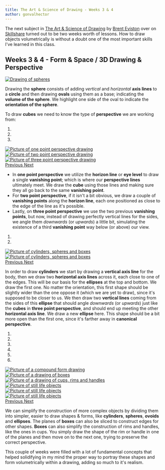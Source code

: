 ```yaml
---
title: The Art & Science of Drawing - Weeks 3 & 4
author: gonvalhector
---
```


The next subject in [The Art & Science of Drawing] by [Brent Eviston] over on [Skillshare] turned out to be two weeks worth of lessons. How to draw objects volumetrically is without a doubt one of the most important skills I've learned in this class.


## Weeks 3 & 4 - Form & Space / 3D Drawing & Perspective

<a href="https://lh3.googleusercontent.com/-IOBtYdk2RbenV7uQvAtQUxbB4uzgNs-y3lv9PsI_di72xLmNp77SDTiWRvVus5T9JcNEFxoJBw03sxKIGdVvBBM5xV_sjo2mFxlpDJB990DwOsE35I0llb7pt6bVW98utk0_6ZUnw=w1440-h1080"><picture>
    <source media="(min-width: 1920px)" srcset="https://lh3.googleusercontent.com/swdz6In3FhvXan-q9Lr0aETw_rdg-JCx9BzUxsxo5b8di6GIMS8EltERAtWRj00PFCqPi9TrAOcOEDL_JMKRbxp3rLZfaD5r4jfZJfjXxoOoaxatWtygNX-Fk8cnTtF9xzEKxYkhgA=w850">
    <source media="(min-width: 1920px)" srcset="https://lh3.googleusercontent.com/iHp4pJypesEDIrnTDjxk7zyfo-JMnKddAeeiehrfoTDAz9Tso0SxoJ6c9n0z2iwrpjHu7H5uZZv6j9B39q2IzRNb6YsqAldKVQsukwYn99tUmS6zHRd8UT9xQKLdtPIVwkGKS7bxug=w850">
    <source media="(min-width: 1024px)" srcset="https://lh3.googleusercontent.com/swdz6In3FhvXan-q9Lr0aETw_rdg-JCx9BzUxsxo5b8di6GIMS8EltERAtWRj00PFCqPi9TrAOcOEDL_JMKRbxp3rLZfaD5r4jfZJfjXxoOoaxatWtygNX-Fk8cnTtF9xzEKxYkhgA=w711">
    <source media="(min-width: 1024px)" srcset="https://lh3.googleusercontent.com/iHp4pJypesEDIrnTDjxk7zyfo-JMnKddAeeiehrfoTDAz9Tso0SxoJ6c9n0z2iwrpjHu7H5uZZv6j9B39q2IzRNb6YsqAldKVQsukwYn99tUmS6zHRd8UT9xQKLdtPIVwkGKS7bxug=w711">
    <source media="(min-width: 768px)" srcset="https://lh3.googleusercontent.com/swdz6In3FhvXan-q9Lr0aETw_rdg-JCx9BzUxsxo5b8di6GIMS8EltERAtWRj00PFCqPi9TrAOcOEDL_JMKRbxp3rLZfaD5r4jfZJfjXxoOoaxatWtygNX-Fk8cnTtF9xzEKxYkhgA=w533">
    <source media="(min-width: 768px)" srcset="https://lh3.googleusercontent.com/iHp4pJypesEDIrnTDjxk7zyfo-JMnKddAeeiehrfoTDAz9Tso0SxoJ6c9n0z2iwrpjHu7H5uZZv6j9B39q2IzRNb6YsqAldKVQsukwYn99tUmS6zHRd8UT9xQKLdtPIVwkGKS7bxug=w533">
    <source media="(min-width: 600px)" srcset="https://lh3.googleusercontent.com/swdz6In3FhvXan-q9Lr0aETw_rdg-JCx9BzUxsxo5b8di6GIMS8EltERAtWRj00PFCqPi9TrAOcOEDL_JMKRbxp3rLZfaD5r4jfZJfjXxoOoaxatWtygNX-Fk8cnTtF9xzEKxYkhgA=w416">
    <source media="(min-width: 600px)" srcset="https://lh3.googleusercontent.com/iHp4pJypesEDIrnTDjxk7zyfo-JMnKddAeeiehrfoTDAz9Tso0SxoJ6c9n0z2iwrpjHu7H5uZZv6j9B39q2IzRNb6YsqAldKVQsukwYn99tUmS6zHRd8UT9xQKLdtPIVwkGKS7bxug=w416">
    <source media="(min-width: 411px)" srcset="https://lh3.googleusercontent.com/swdz6In3FhvXan-q9Lr0aETw_rdg-JCx9BzUxsxo5b8di6GIMS8EltERAtWRj00PFCqPi9TrAOcOEDL_JMKRbxp3rLZfaD5r4jfZJfjXxoOoaxatWtygNX-Fk8cnTtF9xzEKxYkhgA=w285">
    <source media="(min-width: 411px)" srcset="https://lh3.googleusercontent.com/iHp4pJypesEDIrnTDjxk7zyfo-JMnKddAeeiehrfoTDAz9Tso0SxoJ6c9n0z2iwrpjHu7H5uZZv6j9B39q2IzRNb6YsqAldKVQsukwYn99tUmS6zHRd8UT9xQKLdtPIVwkGKS7bxug=w285">
    <source media="(min-width: 360px)" srcset="https://lh3.googleusercontent.com/swdz6In3FhvXan-q9Lr0aETw_rdg-JCx9BzUxsxo5b8di6GIMS8EltERAtWRj00PFCqPi9TrAOcOEDL_JMKRbxp3rLZfaD5r4jfZJfjXxoOoaxatWtygNX-Fk8cnTtF9xzEKxYkhgA=w250">
    <source media="(min-width: 360px)" srcset="https://lh3.googleusercontent.com/iHp4pJypesEDIrnTDjxk7zyfo-JMnKddAeeiehrfoTDAz9Tso0SxoJ6c9n0z2iwrpjHu7H5uZZv6j9B39q2IzRNb6YsqAldKVQsukwYn99tUmS6zHRd8UT9xQKLdtPIVwkGKS7bxug=w250">
    <source media="(min-width: 240px)" srcset="https://lh3.googleusercontent.com/swdz6In3FhvXan-q9Lr0aETw_rdg-JCx9BzUxsxo5b8di6GIMS8EltERAtWRj00PFCqPi9TrAOcOEDL_JMKRbxp3rLZfaD5r4jfZJfjXxoOoaxatWtygNX-Fk8cnTtF9xzEKxYkhgA=w166">
    <img class="my-3 mx-auto d-block" src="https://lh3.googleusercontent.com/iHp4pJypesEDIrnTDjxk7zyfo-JMnKddAeeiehrfoTDAz9Tso0SxoJ6c9n0z2iwrpjHu7H5uZZv6j9B39q2IzRNb6YsqAldKVQsukwYn99tUmS6zHRd8UT9xQKLdtPIVwkGKS7bxug" alt="Drawing of spheres" title="Spheres Practice">
</picture></a>

Drawing the **sphere** consists of adding *vertical* and *horizontal* **axis lines** to a **circle** and then drawing **ovals** using them as a base; indicating the **volume of the sphere**. We highlight one side of the oval to indicate the **orientation of the sphere**.

To draw **cubes** we need to know the type of **perspective** we are working from:


<div id="carousel1" class="carousel slide" data-ride="carousel">
    <ol class="carousel-indicators">
        <li data-target="#carousel1" data-slide-to="0" class="active"></li>
        <li data-target="#carousel1" data-slide-to="1"></li>
        <li data-target="#carousel1" data-slide-to="2"></li>
    </ol>
    <div class="carousel-inner">
        <div class="carousel-item active">
            <a href="https://lh3.googleusercontent.com/lhhefMfwYvSLM7v8NhQxMbML09r0-kYXNEVAvd4IK_wfmW6s8UyJf8tfVPStMzMVxpYn-uFK4jiRDLhGzVD5fzgONnWIIH2pY3s936-73-MvRsJdz19VB2IYyE8cd6IfBz41Z6Vxug=w1440-h1080"><picture>
                <source media="(min-width: 1920px)" srcset="https://lh3.googleusercontent.com/HkM2s6MO5AskQG1XakFPVIIo3_gk45BumINEGNMi7O-yYOL_tsJZi3o3wUMgGzT9JKLNbjS9kXwDf1ATfKSVQtFokSltQ8mFHxlVV7LIdqA_utlNMu2UzToPKgXmod-sm2wvxN_Q8g=w850">
                <source media="(min-width: 1920px)" srcset="https://lh3.googleusercontent.com/ErbHeWQQmFwKXz63x2L6K9jcfvrFYJheBzzFEd4si3NhIwi4L8PC7nETrbdkqC1u_s9-STXcGQcTLV_F3m8JHKmT1Rk6JmYux3DKkhVb2pviOeJUAJ63g0iruBxQMhVRWtmYwJttaw=w850">
                <source media="(min-width: 1024px)" srcset="https://lh3.googleusercontent.com/HkM2s6MO5AskQG1XakFPVIIo3_gk45BumINEGNMi7O-yYOL_tsJZi3o3wUMgGzT9JKLNbjS9kXwDf1ATfKSVQtFokSltQ8mFHxlVV7LIdqA_utlNMu2UzToPKgXmod-sm2wvxN_Q8g=w711">
                <source media="(min-width: 1024px)" srcset="https://lh3.googleusercontent.com/ErbHeWQQmFwKXz63x2L6K9jcfvrFYJheBzzFEd4si3NhIwi4L8PC7nETrbdkqC1u_s9-STXcGQcTLV_F3m8JHKmT1Rk6JmYux3DKkhVb2pviOeJUAJ63g0iruBxQMhVRWtmYwJttaw=w711">
                <source media="(min-width: 768px)" srcset="https://lh3.googleusercontent.com/HkM2s6MO5AskQG1XakFPVIIo3_gk45BumINEGNMi7O-yYOL_tsJZi3o3wUMgGzT9JKLNbjS9kXwDf1ATfKSVQtFokSltQ8mFHxlVV7LIdqA_utlNMu2UzToPKgXmod-sm2wvxN_Q8g=w533">
                <source media="(min-width: 768px)" srcset="https://lh3.googleusercontent.com/ErbHeWQQmFwKXz63x2L6K9jcfvrFYJheBzzFEd4si3NhIwi4L8PC7nETrbdkqC1u_s9-STXcGQcTLV_F3m8JHKmT1Rk6JmYux3DKkhVb2pviOeJUAJ63g0iruBxQMhVRWtmYwJttaw=w533">
                <source media="(min-width: 600px)" srcset="https://lh3.googleusercontent.com/HkM2s6MO5AskQG1XakFPVIIo3_gk45BumINEGNMi7O-yYOL_tsJZi3o3wUMgGzT9JKLNbjS9kXwDf1ATfKSVQtFokSltQ8mFHxlVV7LIdqA_utlNMu2UzToPKgXmod-sm2wvxN_Q8g=w416">
                <source media="(min-width: 600px)" srcset="https://lh3.googleusercontent.com/ErbHeWQQmFwKXz63x2L6K9jcfvrFYJheBzzFEd4si3NhIwi4L8PC7nETrbdkqC1u_s9-STXcGQcTLV_F3m8JHKmT1Rk6JmYux3DKkhVb2pviOeJUAJ63g0iruBxQMhVRWtmYwJttaw=w416">
                <source media="(min-width: 411px)" srcset="https://lh3.googleusercontent.com/HkM2s6MO5AskQG1XakFPVIIo3_gk45BumINEGNMi7O-yYOL_tsJZi3o3wUMgGzT9JKLNbjS9kXwDf1ATfKSVQtFokSltQ8mFHxlVV7LIdqA_utlNMu2UzToPKgXmod-sm2wvxN_Q8g=w285">
                <source media="(min-width: 411px)" srcset="https://lh3.googleusercontent.com/ErbHeWQQmFwKXz63x2L6K9jcfvrFYJheBzzFEd4si3NhIwi4L8PC7nETrbdkqC1u_s9-STXcGQcTLV_F3m8JHKmT1Rk6JmYux3DKkhVb2pviOeJUAJ63g0iruBxQMhVRWtmYwJttaw=w285">
                <source media="(min-width: 360px)" srcset="https://lh3.googleusercontent.com/HkM2s6MO5AskQG1XakFPVIIo3_gk45BumINEGNMi7O-yYOL_tsJZi3o3wUMgGzT9JKLNbjS9kXwDf1ATfKSVQtFokSltQ8mFHxlVV7LIdqA_utlNMu2UzToPKgXmod-sm2wvxN_Q8g=w250">
                <source media="(min-width: 360px)" srcset="https://lh3.googleusercontent.com/ErbHeWQQmFwKXz63x2L6K9jcfvrFYJheBzzFEd4si3NhIwi4L8PC7nETrbdkqC1u_s9-STXcGQcTLV_F3m8JHKmT1Rk6JmYux3DKkhVb2pviOeJUAJ63g0iruBxQMhVRWtmYwJttaw=w250">
                <source media="(min-width: 240px)" srcset="https://lh3.googleusercontent.com/HkM2s6MO5AskQG1XakFPVIIo3_gk45BumINEGNMi7O-yYOL_tsJZi3o3wUMgGzT9JKLNbjS9kXwDf1ATfKSVQtFokSltQ8mFHxlVV7LIdqA_utlNMu2UzToPKgXmod-sm2wvxN_Q8g=w166">
                <img class="my-3 mx-auto d-block" src="https://lh3.googleusercontent.com/ErbHeWQQmFwKXz63x2L6K9jcfvrFYJheBzzFEd4si3NhIwi4L8PC7nETrbdkqC1u_s9-STXcGQcTLV_F3m8JHKmT1Rk6JmYux3DKkhVb2pviOeJUAJ63g0iruBxQMhVRWtmYwJttaw" alt="Picture of one point perspective drawing">
            </picture></a>
        </div>
        <div class="carousel-item">
            <a href="https://lh3.googleusercontent.com/BRtzgsmHFoI9LcX44q3wl6nwe2JIIZrxH_yVrMMTLGOc7voYLJUhDFwyrZQrEU3tYbIlAwPz-Rz0wDqtHAGlBez40vS_KRPz1dk26SramTLxPgZJU2BDoVWgFh0aQEb3G-CH85icfg=w1440-h1080"><picture>
                <source media="(min-width: 1920px)" srcset="https://lh3.googleusercontent.com/8wHKkZ85pRI0xoxUhGOaz8h3XGIVcsssRcMD4OdWLqTDQR5Z108GfZN77PxwSlsQijG2_aarTmLcjSXwfmXtfVnXkRNvwck-DPyMpqW8ImaVEBnrPvKdzweGBU6gBTbW298KSKEWMQ=w850">
                <source media="(min-width: 1920px)" srcset="https://lh3.googleusercontent.com/FYSkf4k_7OypGrNWXF-8SZVry0dBlF0St1b07PcskiunxKgYt03O2Mf47c2NHxYCal7fSCymaV2My4D2edxFCXwYed1zcSgEC9k2liUjY7ndhhPT27NydY4Vr7FYOQdF2KeEnXFDuw=w850">
                <source media="(min-width: 1024px)" srcset="https://lh3.googleusercontent.com/8wHKkZ85pRI0xoxUhGOaz8h3XGIVcsssRcMD4OdWLqTDQR5Z108GfZN77PxwSlsQijG2_aarTmLcjSXwfmXtfVnXkRNvwck-DPyMpqW8ImaVEBnrPvKdzweGBU6gBTbW298KSKEWMQ=w711">
                <source media="(min-width: 1024px)" srcset="https://lh3.googleusercontent.com/FYSkf4k_7OypGrNWXF-8SZVry0dBlF0St1b07PcskiunxKgYt03O2Mf47c2NHxYCal7fSCymaV2My4D2edxFCXwYed1zcSgEC9k2liUjY7ndhhPT27NydY4Vr7FYOQdF2KeEnXFDuw=w711">
                <source media="(min-width: 768px)" srcset="https://lh3.googleusercontent.com/8wHKkZ85pRI0xoxUhGOaz8h3XGIVcsssRcMD4OdWLqTDQR5Z108GfZN77PxwSlsQijG2_aarTmLcjSXwfmXtfVnXkRNvwck-DPyMpqW8ImaVEBnrPvKdzweGBU6gBTbW298KSKEWMQ=w533">
                <source media="(min-width: 768px)" srcset="https://lh3.googleusercontent.com/FYSkf4k_7OypGrNWXF-8SZVry0dBlF0St1b07PcskiunxKgYt03O2Mf47c2NHxYCal7fSCymaV2My4D2edxFCXwYed1zcSgEC9k2liUjY7ndhhPT27NydY4Vr7FYOQdF2KeEnXFDuw=w533">
                <source media="(min-width: 600px)" srcset="https://lh3.googleusercontent.com/8wHKkZ85pRI0xoxUhGOaz8h3XGIVcsssRcMD4OdWLqTDQR5Z108GfZN77PxwSlsQijG2_aarTmLcjSXwfmXtfVnXkRNvwck-DPyMpqW8ImaVEBnrPvKdzweGBU6gBTbW298KSKEWMQ=w416">
                <source media="(min-width: 600px)" srcset="https://lh3.googleusercontent.com/FYSkf4k_7OypGrNWXF-8SZVry0dBlF0St1b07PcskiunxKgYt03O2Mf47c2NHxYCal7fSCymaV2My4D2edxFCXwYed1zcSgEC9k2liUjY7ndhhPT27NydY4Vr7FYOQdF2KeEnXFDuw=w416">
                <source media="(min-width: 411px)" srcset="https://lh3.googleusercontent.com/8wHKkZ85pRI0xoxUhGOaz8h3XGIVcsssRcMD4OdWLqTDQR5Z108GfZN77PxwSlsQijG2_aarTmLcjSXwfmXtfVnXkRNvwck-DPyMpqW8ImaVEBnrPvKdzweGBU6gBTbW298KSKEWMQ=w285">
                <source media="(min-width: 411px)" srcset="https://lh3.googleusercontent.com/FYSkf4k_7OypGrNWXF-8SZVry0dBlF0St1b07PcskiunxKgYt03O2Mf47c2NHxYCal7fSCymaV2My4D2edxFCXwYed1zcSgEC9k2liUjY7ndhhPT27NydY4Vr7FYOQdF2KeEnXFDuw=w285">
                <source media="(min-width: 360px)" srcset="https://lh3.googleusercontent.com/8wHKkZ85pRI0xoxUhGOaz8h3XGIVcsssRcMD4OdWLqTDQR5Z108GfZN77PxwSlsQijG2_aarTmLcjSXwfmXtfVnXkRNvwck-DPyMpqW8ImaVEBnrPvKdzweGBU6gBTbW298KSKEWMQ=w250">
                <source media="(min-width: 360px)" srcset="https://lh3.googleusercontent.com/FYSkf4k_7OypGrNWXF-8SZVry0dBlF0St1b07PcskiunxKgYt03O2Mf47c2NHxYCal7fSCymaV2My4D2edxFCXwYed1zcSgEC9k2liUjY7ndhhPT27NydY4Vr7FYOQdF2KeEnXFDuw=w250">
                <source media="(min-width: 240px)" srcset="https://lh3.googleusercontent.com/8wHKkZ85pRI0xoxUhGOaz8h3XGIVcsssRcMD4OdWLqTDQR5Z108GfZN77PxwSlsQijG2_aarTmLcjSXwfmXtfVnXkRNvwck-DPyMpqW8ImaVEBnrPvKdzweGBU6gBTbW298KSKEWMQ=w166">
                <img class="my-3 mx-auto d-block" src="https://lh3.googleusercontent.com/FYSkf4k_7OypGrNWXF-8SZVry0dBlF0St1b07PcskiunxKgYt03O2Mf47c2NHxYCal7fSCymaV2My4D2edxFCXwYed1zcSgEC9k2liUjY7ndhhPT27NydY4Vr7FYOQdF2KeEnXFDuw" alt="Picture of two point perspective drawing">
            </picture></a>
        </div>
        <div class="carousel-item">
            <a href="https://lh3.googleusercontent.com/aQJ10I8c7CeZjwLzZ-lnJxVa8xzPZSJn2wfSrdaXEkW1uwarEzgcGoVTuP_LPsZZ0IjkwHW72k0cO2ZQmZ8TYeocyePTfKO-r2Jy7fenKdxTzbGLYXwXT4f9nHC3yc0zc_OTnWd4sQ=w1440-h1080"><picture>
                <source media="(min-width: 1920px)" srcset="https://lh3.googleusercontent.com/yeOg5gcfmrZXFkCclrJvOUKoP4Wt2lKRf2dBWY-5J4m-7lKE1VhFkmVhE3Ai1hAXrFMCvX30XXeC4gyas3DVDkpMRpXKWRlq28fL3NHbaIYcT1M0orqPQKA0GQI6OyTj6wvvmNMTpg=w850">
                <source media="(min-width: 1920px)" srcset="https://lh3.googleusercontent.com/dqJHjg_jckdj1LvSlu5WpU1O6KU7QTKlB4IJV4uBZDm0RUgDXtn5jN8cNmo6NZ1sPB3tDvMmU4BgikAd0s9TSroyW_hNbjHpdTYT1uPYJ2_OWWDHmj9RwTa1kksJ7khdFpbk3wNywA=w850">
                <source media="(min-width: 1024px)" srcset="https://lh3.googleusercontent.com/yeOg5gcfmrZXFkCclrJvOUKoP4Wt2lKRf2dBWY-5J4m-7lKE1VhFkmVhE3Ai1hAXrFMCvX30XXeC4gyas3DVDkpMRpXKWRlq28fL3NHbaIYcT1M0orqPQKA0GQI6OyTj6wvvmNMTpg=w711">
                <source media="(min-width: 1024px)" srcset="https://lh3.googleusercontent.com/dqJHjg_jckdj1LvSlu5WpU1O6KU7QTKlB4IJV4uBZDm0RUgDXtn5jN8cNmo6NZ1sPB3tDvMmU4BgikAd0s9TSroyW_hNbjHpdTYT1uPYJ2_OWWDHmj9RwTa1kksJ7khdFpbk3wNywA=w711">
                <source media="(min-width: 768px)" srcset="https://lh3.googleusercontent.com/yeOg5gcfmrZXFkCclrJvOUKoP4Wt2lKRf2dBWY-5J4m-7lKE1VhFkmVhE3Ai1hAXrFMCvX30XXeC4gyas3DVDkpMRpXKWRlq28fL3NHbaIYcT1M0orqPQKA0GQI6OyTj6wvvmNMTpg=w533">
                <source media="(min-width: 768px)" srcset="https://lh3.googleusercontent.com/dqJHjg_jckdj1LvSlu5WpU1O6KU7QTKlB4IJV4uBZDm0RUgDXtn5jN8cNmo6NZ1sPB3tDvMmU4BgikAd0s9TSroyW_hNbjHpdTYT1uPYJ2_OWWDHmj9RwTa1kksJ7khdFpbk3wNywA=w533">
                <source media="(min-width: 600px)" srcset="https://lh3.googleusercontent.com/yeOg5gcfmrZXFkCclrJvOUKoP4Wt2lKRf2dBWY-5J4m-7lKE1VhFkmVhE3Ai1hAXrFMCvX30XXeC4gyas3DVDkpMRpXKWRlq28fL3NHbaIYcT1M0orqPQKA0GQI6OyTj6wvvmNMTpg=w416">
                <source media="(min-width: 600px)" srcset="https://lh3.googleusercontent.com/dqJHjg_jckdj1LvSlu5WpU1O6KU7QTKlB4IJV4uBZDm0RUgDXtn5jN8cNmo6NZ1sPB3tDvMmU4BgikAd0s9TSroyW_hNbjHpdTYT1uPYJ2_OWWDHmj9RwTa1kksJ7khdFpbk3wNywA=w416">
                <source media="(min-width: 411px)" srcset="https://lh3.googleusercontent.com/yeOg5gcfmrZXFkCclrJvOUKoP4Wt2lKRf2dBWY-5J4m-7lKE1VhFkmVhE3Ai1hAXrFMCvX30XXeC4gyas3DVDkpMRpXKWRlq28fL3NHbaIYcT1M0orqPQKA0GQI6OyTj6wvvmNMTpg=w285">
                <source media="(min-width: 411px)" srcset="https://lh3.googleusercontent.com/dqJHjg_jckdj1LvSlu5WpU1O6KU7QTKlB4IJV4uBZDm0RUgDXtn5jN8cNmo6NZ1sPB3tDvMmU4BgikAd0s9TSroyW_hNbjHpdTYT1uPYJ2_OWWDHmj9RwTa1kksJ7khdFpbk3wNywA=w285">
                <source media="(min-width: 360px)" srcset="https://lh3.googleusercontent.com/yeOg5gcfmrZXFkCclrJvOUKoP4Wt2lKRf2dBWY-5J4m-7lKE1VhFkmVhE3Ai1hAXrFMCvX30XXeC4gyas3DVDkpMRpXKWRlq28fL3NHbaIYcT1M0orqPQKA0GQI6OyTj6wvvmNMTpg=w250">
                <source media="(min-width: 360px)" srcset="https://lh3.googleusercontent.com/dqJHjg_jckdj1LvSlu5WpU1O6KU7QTKlB4IJV4uBZDm0RUgDXtn5jN8cNmo6NZ1sPB3tDvMmU4BgikAd0s9TSroyW_hNbjHpdTYT1uPYJ2_OWWDHmj9RwTa1kksJ7khdFpbk3wNywA=w250">
                <source media="(min-width: 240px)" srcset="https://lh3.googleusercontent.com/yeOg5gcfmrZXFkCclrJvOUKoP4Wt2lKRf2dBWY-5J4m-7lKE1VhFkmVhE3Ai1hAXrFMCvX30XXeC4gyas3DVDkpMRpXKWRlq28fL3NHbaIYcT1M0orqPQKA0GQI6OyTj6wvvmNMTpg=w166">
                <img class="my-3 mx-auto d-block" src="https://lh3.googleusercontent.com/dqJHjg_jckdj1LvSlu5WpU1O6KU7QTKlB4IJV4uBZDm0RUgDXtn5jN8cNmo6NZ1sPB3tDvMmU4BgikAd0s9TSroyW_hNbjHpdTYT1uPYJ2_OWWDHmj9RwTa1kksJ7khdFpbk3wNywA" alt="Picture of three point perspective drawing">
            </picture></a>
        </div>
    </div>
    <a class="carousel-control-prev" href="#carousel1" role="button" data-slide="prev">
        <span class="carousel-control-prev-icon" aria-hidden="true"></span>
        <span class="sr-only">Previous</span>
    </a>
    <a class="carousel-control-next" href="#carousel1" role="button" data-slide="next">
        <span class="carousel-control-next-icon" aria-hidden="true"></span>
        <span class="sr-only">Next</span>
    </a>
</div>


- In **one point perspective** we utilize the **horizon line** or **eye level** to draw a single **vanishing point**; which is where our **perspective lines** ultimately meet. We draw the **cube** using those lines and making sure they all go back to the same **vanishing point**.
- For **two point perspective**, if it isn't a bit obvious, we draw a couple of **vanishing points** along the **horizon line**, each one positioned as close to the edge of the line as it's possible.
- Lastly, on **three point perspective** we use the two previous **vanishing points**, but now, instead of drawing perfectly vertical lines for the sides, we angle them *downwards* (or *upwards*) a little bit, simulating the existence of a third **vanishing point** way below (or above) our view.


<div id="carousel2" class="carousel slide" data-ride="carousel">
    <ol class="carousel-indicators">
        <li data-target="#carousel2" data-slide-to="0" class="active"></li>
        <li data-target="#carousel2" data-slide-to="1"></li>
    </ol>
    <div class="carousel-inner">        
        <div class="carousel-item active">
            <a href="https://lh3.googleusercontent.com/2BS_rYwG0URqrRfxwyd1zOvEwpFDZjiM_uoDqNAn0YMOmVradlhuXAwWovcqjKHW--v_lWwkvtY0Y3f3Qi67tm0YRoEXskm0AC-2U4289jkmTibRqg77CDo6892bxTgxW73GM8uENQ=w1440-h1080"><picture>
                <source media="(min-width: 1920px)" srcset="https://lh3.googleusercontent.com/wBKNtiOZfez6Ms_jv5mH3l0j3Vu-8a55IguPFrPLenzCnbFyxrJlTucQs4xXFUHNp0W_95qZvp_prjNdfM_qfDsAPq5WdYVReC3j7lsTclGUqTqMKSoEfxzZ-RkjIDlY13NOamMHBQ=w850">
                <source media="(min-width: 1920px)" srcset="https://lh3.googleusercontent.com/SDbKBC0xnVoUfxMa6DUMU2nLNZqVXnfKGpDefGCnGMCkKcXpxKA0nAlT1xavWaE5kPwbxbRUio8cWn5emNSlQuvj91nI2-NNWho0DdgCuq_1brKHoCP84CDuhr2O4v0t6HY4seyKRg=w850">
                <source media="(min-width: 1024px)" srcset="https://lh3.googleusercontent.com/wBKNtiOZfez6Ms_jv5mH3l0j3Vu-8a55IguPFrPLenzCnbFyxrJlTucQs4xXFUHNp0W_95qZvp_prjNdfM_qfDsAPq5WdYVReC3j7lsTclGUqTqMKSoEfxzZ-RkjIDlY13NOamMHBQ=w711">
                <source media="(min-width: 1024px)" srcset="https://lh3.googleusercontent.com/SDbKBC0xnVoUfxMa6DUMU2nLNZqVXnfKGpDefGCnGMCkKcXpxKA0nAlT1xavWaE5kPwbxbRUio8cWn5emNSlQuvj91nI2-NNWho0DdgCuq_1brKHoCP84CDuhr2O4v0t6HY4seyKRg=w711">
                <source media="(min-width: 768px)" srcset="https://lh3.googleusercontent.com/wBKNtiOZfez6Ms_jv5mH3l0j3Vu-8a55IguPFrPLenzCnbFyxrJlTucQs4xXFUHNp0W_95qZvp_prjNdfM_qfDsAPq5WdYVReC3j7lsTclGUqTqMKSoEfxzZ-RkjIDlY13NOamMHBQ=w533">
                <source media="(min-width: 768px)" srcset="https://lh3.googleusercontent.com/SDbKBC0xnVoUfxMa6DUMU2nLNZqVXnfKGpDefGCnGMCkKcXpxKA0nAlT1xavWaE5kPwbxbRUio8cWn5emNSlQuvj91nI2-NNWho0DdgCuq_1brKHoCP84CDuhr2O4v0t6HY4seyKRg=w533">
                <source media="(min-width: 600px)" srcset="https://lh3.googleusercontent.com/wBKNtiOZfez6Ms_jv5mH3l0j3Vu-8a55IguPFrPLenzCnbFyxrJlTucQs4xXFUHNp0W_95qZvp_prjNdfM_qfDsAPq5WdYVReC3j7lsTclGUqTqMKSoEfxzZ-RkjIDlY13NOamMHBQ=w416">
                <source media="(min-width: 600px)" srcset="https://lh3.googleusercontent.com/SDbKBC0xnVoUfxMa6DUMU2nLNZqVXnfKGpDefGCnGMCkKcXpxKA0nAlT1xavWaE5kPwbxbRUio8cWn5emNSlQuvj91nI2-NNWho0DdgCuq_1brKHoCP84CDuhr2O4v0t6HY4seyKRg=w416">
                <source media="(min-width: 411px)" srcset="https://lh3.googleusercontent.com/wBKNtiOZfez6Ms_jv5mH3l0j3Vu-8a55IguPFrPLenzCnbFyxrJlTucQs4xXFUHNp0W_95qZvp_prjNdfM_qfDsAPq5WdYVReC3j7lsTclGUqTqMKSoEfxzZ-RkjIDlY13NOamMHBQ=w285">
                <source media="(min-width: 411px)" srcset="https://lh3.googleusercontent.com/SDbKBC0xnVoUfxMa6DUMU2nLNZqVXnfKGpDefGCnGMCkKcXpxKA0nAlT1xavWaE5kPwbxbRUio8cWn5emNSlQuvj91nI2-NNWho0DdgCuq_1brKHoCP84CDuhr2O4v0t6HY4seyKRg=w285">
                <source media="(min-width: 360px)" srcset="https://lh3.googleusercontent.com/wBKNtiOZfez6Ms_jv5mH3l0j3Vu-8a55IguPFrPLenzCnbFyxrJlTucQs4xXFUHNp0W_95qZvp_prjNdfM_qfDsAPq5WdYVReC3j7lsTclGUqTqMKSoEfxzZ-RkjIDlY13NOamMHBQ=w250">
                <source media="(min-width: 360px)" srcset="https://lh3.googleusercontent.com/SDbKBC0xnVoUfxMa6DUMU2nLNZqVXnfKGpDefGCnGMCkKcXpxKA0nAlT1xavWaE5kPwbxbRUio8cWn5emNSlQuvj91nI2-NNWho0DdgCuq_1brKHoCP84CDuhr2O4v0t6HY4seyKRg=w250">
                <source media="(min-width: 240px)" srcset="https://lh3.googleusercontent.com/wBKNtiOZfez6Ms_jv5mH3l0j3Vu-8a55IguPFrPLenzCnbFyxrJlTucQs4xXFUHNp0W_95qZvp_prjNdfM_qfDsAPq5WdYVReC3j7lsTclGUqTqMKSoEfxzZ-RkjIDlY13NOamMHBQ=w166">
                <img class="my-3 mx-auto d-block" src="https://lh3.googleusercontent.com/SDbKBC0xnVoUfxMa6DUMU2nLNZqVXnfKGpDefGCnGMCkKcXpxKA0nAlT1xavWaE5kPwbxbRUio8cWn5emNSlQuvj91nI2-NNWho0DdgCuq_1brKHoCP84CDuhr2O4v0t6HY4seyKRg" alt="Picture of cylinders, spheres and boxes">
            </picture></a>
        </div>
        <div class="carousel-item">
            <a href="https://lh3.googleusercontent.com/eJ60Sy-NbGvjy1LRBOT6whM8MV-Cuwt00kE6CWp8pUJqk806cDQnEfB_RWanSWFILe_sPzq5MUd3iTsf7q7kUmstdgrKoasj5owd2uyCemfLXv4LWe2IJO-PddNlEXv58g53jptTxw=w1440-h1080"><picture>
                <source media="(min-width: 1920px)" srcset="https://lh3.googleusercontent.com/HIFRNc2prua3xRQApA1pI1NuLGPdalWtg7uA6J1-pkFYw6uXumC1oBkyv8FO25ZKNgfJ7u2u4fAf3anCYtsSqxgKfcSymKEz95a9loQyd4lVcn3r1U_LpBvlLdeBvlOwgz3mZ8iWvw=w850">
                <source media="(min-width: 1920px)" srcset="https://lh3.googleusercontent.com/277VtW_Zna1BwyYcDfPG_ZK_hpT45o6za8NR9-U9LHhpqJWVF4O4YSKq0wsYcikjAxUBGSC23TYlwPVCEzunSqE2fzFXLT4IJDlWbJaXxZss9KZU2SB0LxxcuK-lwzfvAslKbgxMxQ=w850">
                <source media="(min-width: 1024px)" srcset="https://lh3.googleusercontent.com/HIFRNc2prua3xRQApA1pI1NuLGPdalWtg7uA6J1-pkFYw6uXumC1oBkyv8FO25ZKNgfJ7u2u4fAf3anCYtsSqxgKfcSymKEz95a9loQyd4lVcn3r1U_LpBvlLdeBvlOwgz3mZ8iWvw=w711">
                <source media="(min-width: 1024px)" srcset="https://lh3.googleusercontent.com/277VtW_Zna1BwyYcDfPG_ZK_hpT45o6za8NR9-U9LHhpqJWVF4O4YSKq0wsYcikjAxUBGSC23TYlwPVCEzunSqE2fzFXLT4IJDlWbJaXxZss9KZU2SB0LxxcuK-lwzfvAslKbgxMxQ=w711">
                <source media="(min-width: 768px)" srcset="https://lh3.googleusercontent.com/HIFRNc2prua3xRQApA1pI1NuLGPdalWtg7uA6J1-pkFYw6uXumC1oBkyv8FO25ZKNgfJ7u2u4fAf3anCYtsSqxgKfcSymKEz95a9loQyd4lVcn3r1U_LpBvlLdeBvlOwgz3mZ8iWvw=w533">
                <source media="(min-width: 768px)" srcset="https://lh3.googleusercontent.com/277VtW_Zna1BwyYcDfPG_ZK_hpT45o6za8NR9-U9LHhpqJWVF4O4YSKq0wsYcikjAxUBGSC23TYlwPVCEzunSqE2fzFXLT4IJDlWbJaXxZss9KZU2SB0LxxcuK-lwzfvAslKbgxMxQ=w533">
                <source media="(min-width: 600px)" srcset="https://lh3.googleusercontent.com/HIFRNc2prua3xRQApA1pI1NuLGPdalWtg7uA6J1-pkFYw6uXumC1oBkyv8FO25ZKNgfJ7u2u4fAf3anCYtsSqxgKfcSymKEz95a9loQyd4lVcn3r1U_LpBvlLdeBvlOwgz3mZ8iWvw=w416">
                <source media="(min-width: 600px)" srcset="https://lh3.googleusercontent.com/277VtW_Zna1BwyYcDfPG_ZK_hpT45o6za8NR9-U9LHhpqJWVF4O4YSKq0wsYcikjAxUBGSC23TYlwPVCEzunSqE2fzFXLT4IJDlWbJaXxZss9KZU2SB0LxxcuK-lwzfvAslKbgxMxQ=w416">
                <source media="(min-width: 411px)" srcset="https://lh3.googleusercontent.com/HIFRNc2prua3xRQApA1pI1NuLGPdalWtg7uA6J1-pkFYw6uXumC1oBkyv8FO25ZKNgfJ7u2u4fAf3anCYtsSqxgKfcSymKEz95a9loQyd4lVcn3r1U_LpBvlLdeBvlOwgz3mZ8iWvw=w285">
                <source media="(min-width: 411px)" srcset="https://lh3.googleusercontent.com/277VtW_Zna1BwyYcDfPG_ZK_hpT45o6za8NR9-U9LHhpqJWVF4O4YSKq0wsYcikjAxUBGSC23TYlwPVCEzunSqE2fzFXLT4IJDlWbJaXxZss9KZU2SB0LxxcuK-lwzfvAslKbgxMxQ=w285">
                <source media="(min-width: 360px)" srcset="https://lh3.googleusercontent.com/HIFRNc2prua3xRQApA1pI1NuLGPdalWtg7uA6J1-pkFYw6uXumC1oBkyv8FO25ZKNgfJ7u2u4fAf3anCYtsSqxgKfcSymKEz95a9loQyd4lVcn3r1U_LpBvlLdeBvlOwgz3mZ8iWvw=w250">
                <source media="(min-width: 360px)" srcset="https://lh3.googleusercontent.com/277VtW_Zna1BwyYcDfPG_ZK_hpT45o6za8NR9-U9LHhpqJWVF4O4YSKq0wsYcikjAxUBGSC23TYlwPVCEzunSqE2fzFXLT4IJDlWbJaXxZss9KZU2SB0LxxcuK-lwzfvAslKbgxMxQ=w250">
                <source media="(min-width: 240px)" srcset="https://lh3.googleusercontent.com/HIFRNc2prua3xRQApA1pI1NuLGPdalWtg7uA6J1-pkFYw6uXumC1oBkyv8FO25ZKNgfJ7u2u4fAf3anCYtsSqxgKfcSymKEz95a9loQyd4lVcn3r1U_LpBvlLdeBvlOwgz3mZ8iWvw=w166">
                <img class="my-3 mx-auto d-block" src="https://lh3.googleusercontent.com/277VtW_Zna1BwyYcDfPG_ZK_hpT45o6za8NR9-U9LHhpqJWVF4O4YSKq0wsYcikjAxUBGSC23TYlwPVCEzunSqE2fzFXLT4IJDlWbJaXxZss9KZU2SB0LxxcuK-lwzfvAslKbgxMxQ" alt="Picture of cylinders, spheres and boxes">
            </picture></a>
        </div>
    </div>
    <a class="carousel-control-prev" href="#carousel2" role="button" data-slide="prev">
        <span class="carousel-control-prev-icon" aria-hidden="true"></span>
        <span class="sr-only">Previous</span>
    </a>
    <a class="carousel-control-next" href="#carousel2" role="button" data-slide="next">
        <span class="carousel-control-next-icon" aria-hidden="true"></span>
        <span class="sr-only">Next</span>
    </a>
</div>

In order to draw **cylinders** we start by drawing a **vertical axis line** for the body, then we draw two **horizontal axis lines** across it, each close to one of the edges. This will be our basis for the **ellipses** at the top and bottom. We draw the first one. No matter the orientation, this first shape should be slightly wider than the one oppose it (which we are yet to draw), since it's supposed to be closer to us. We then draw two **vertical lines** coming from the sides of this **ellipse** that should angle *downwards* (or *upwards*) just like the **cubes** in **three point perspective**, and should end up meeting the other **horizontal axis line**. We draw a new **ellipse** here. This shape should be a bit more open than the first one, since it's farther away in **canonical perspective**.

<div id="carousel3" class="carousel slide" data-ride="carousel">
    <ol class="carousel-indicators">
        <li data-target="#carousel3" data-slide-to="0" class="active"></li>
        <li data-target="#carousel3" data-slide-to="1"></li>
        <li data-target="#carousel3" data-slide-to="2"></li>
        <li data-target="#carousel3" data-slide-to="3"></li>
        <li data-target="#carousel3" data-slide-to="4"></li>
        <li data-target="#carousel3" data-slide-to="5"></li>
    </ol>
    <div class="carousel-inner">        
        <div class="carousel-item active">
            <a href="https://lh3.googleusercontent.com/tfWKn6lED8bOWpxU-ofeL_-mEJYfBNWNvoVl_FDydiKXE-XIn7bZHBdc2MyypSQLXSIngnb1R89N0cKewwR6qDzmJQ0ZuiHe6NG_cxjwu9_1Zu8ycWLxULR_UotlIzveajRK3C7wDA=w1440-h1080"><picture>
                <source media="(min-width: 1920px)" srcset="https://lh3.googleusercontent.com/XsUx3Xp4c-zn75V2c7yQcH_1stVObvf4viqb6e0RCcUsxqzMW-L1YoRnfSxRTnlZIM7Tvfii2O1R24aOJI7gnSTM6ekvXhuGCnfbhwvvLQDbgc4H1PNZmT86OhzLTpr1UgKNKLtd7Q=w850">
                <source media="(min-width: 1920px)" srcset="https://lh3.googleusercontent.com/8sxn4wW_Qia0y-L70xgd-6XO-C4rPqIPOAT1y8cYjeVKU6CAnfSClMjmemA2Sxa7A-QuqWq2dYar4Jm2efUCde9DXBR6WXlbWEFX-0kRWwXjgnvQzRL5Iruhvg9z2-wTbMNMtDMD_A=w850">
                <source media="(min-width: 1024px)" srcset="https://lh3.googleusercontent.com/XsUx3Xp4c-zn75V2c7yQcH_1stVObvf4viqb6e0RCcUsxqzMW-L1YoRnfSxRTnlZIM7Tvfii2O1R24aOJI7gnSTM6ekvXhuGCnfbhwvvLQDbgc4H1PNZmT86OhzLTpr1UgKNKLtd7Q=w711">
                <source media="(min-width: 1024px)" srcset="https://lh3.googleusercontent.com/8sxn4wW_Qia0y-L70xgd-6XO-C4rPqIPOAT1y8cYjeVKU6CAnfSClMjmemA2Sxa7A-QuqWq2dYar4Jm2efUCde9DXBR6WXlbWEFX-0kRWwXjgnvQzRL5Iruhvg9z2-wTbMNMtDMD_A=w711">
                <source media="(min-width: 768px)" srcset="https://lh3.googleusercontent.com/XsUx3Xp4c-zn75V2c7yQcH_1stVObvf4viqb6e0RCcUsxqzMW-L1YoRnfSxRTnlZIM7Tvfii2O1R24aOJI7gnSTM6ekvXhuGCnfbhwvvLQDbgc4H1PNZmT86OhzLTpr1UgKNKLtd7Q=w533">
                <source media="(min-width: 768px)" srcset="https://lh3.googleusercontent.com/8sxn4wW_Qia0y-L70xgd-6XO-C4rPqIPOAT1y8cYjeVKU6CAnfSClMjmemA2Sxa7A-QuqWq2dYar4Jm2efUCde9DXBR6WXlbWEFX-0kRWwXjgnvQzRL5Iruhvg9z2-wTbMNMtDMD_A=w533">
                <source media="(min-width: 600px)" srcset="https://lh3.googleusercontent.com/XsUx3Xp4c-zn75V2c7yQcH_1stVObvf4viqb6e0RCcUsxqzMW-L1YoRnfSxRTnlZIM7Tvfii2O1R24aOJI7gnSTM6ekvXhuGCnfbhwvvLQDbgc4H1PNZmT86OhzLTpr1UgKNKLtd7Q=w416">
                <source media="(min-width: 600px)" srcset="https://lh3.googleusercontent.com/8sxn4wW_Qia0y-L70xgd-6XO-C4rPqIPOAT1y8cYjeVKU6CAnfSClMjmemA2Sxa7A-QuqWq2dYar4Jm2efUCde9DXBR6WXlbWEFX-0kRWwXjgnvQzRL5Iruhvg9z2-wTbMNMtDMD_A=w416">
                <source media="(min-width: 411px)" srcset="https://lh3.googleusercontent.com/XsUx3Xp4c-zn75V2c7yQcH_1stVObvf4viqb6e0RCcUsxqzMW-L1YoRnfSxRTnlZIM7Tvfii2O1R24aOJI7gnSTM6ekvXhuGCnfbhwvvLQDbgc4H1PNZmT86OhzLTpr1UgKNKLtd7Q=w285">
                <source media="(min-width: 411px)" srcset="https://lh3.googleusercontent.com/8sxn4wW_Qia0y-L70xgd-6XO-C4rPqIPOAT1y8cYjeVKU6CAnfSClMjmemA2Sxa7A-QuqWq2dYar4Jm2efUCde9DXBR6WXlbWEFX-0kRWwXjgnvQzRL5Iruhvg9z2-wTbMNMtDMD_A=w285">
                <source media="(min-width: 360px)" srcset="https://lh3.googleusercontent.com/XsUx3Xp4c-zn75V2c7yQcH_1stVObvf4viqb6e0RCcUsxqzMW-L1YoRnfSxRTnlZIM7Tvfii2O1R24aOJI7gnSTM6ekvXhuGCnfbhwvvLQDbgc4H1PNZmT86OhzLTpr1UgKNKLtd7Q=w250">
                <source media="(min-width: 360px)" srcset="https://lh3.googleusercontent.com/8sxn4wW_Qia0y-L70xgd-6XO-C4rPqIPOAT1y8cYjeVKU6CAnfSClMjmemA2Sxa7A-QuqWq2dYar4Jm2efUCde9DXBR6WXlbWEFX-0kRWwXjgnvQzRL5Iruhvg9z2-wTbMNMtDMD_A=w250">
                <source media="(min-width: 240px)" srcset="https://lh3.googleusercontent.com/XsUx3Xp4c-zn75V2c7yQcH_1stVObvf4viqb6e0RCcUsxqzMW-L1YoRnfSxRTnlZIM7Tvfii2O1R24aOJI7gnSTM6ekvXhuGCnfbhwvvLQDbgc4H1PNZmT86OhzLTpr1UgKNKLtd7Q=w166">
                <img class="my-3 mx-auto d-block" src="https://lh3.googleusercontent.com/8sxn4wW_Qia0y-L70xgd-6XO-C4rPqIPOAT1y8cYjeVKU6CAnfSClMjmemA2Sxa7A-QuqWq2dYar4Jm2efUCde9DXBR6WXlbWEFX-0kRWwXjgnvQzRL5Iruhvg9z2-wTbMNMtDMD_A" alt="Picture of a compound form drawing">
            </picture></a>
        </div>
        <div class="carousel-item">
            <a href="https://lh3.googleusercontent.com/DUSFoM6MGNB0r4ZpIpJRIWldXwHEEWUftOYkXGIbLhHcavz_z3cgYNXR2_r1uLmXPtQkX1yg2cekFWLlYj6VQomoKnokoYn1NE3xyG9kv99tIgDjIu87RIlnWhr1B--ZXTwnnk3xGA=w1080-h1440"><picture>
                <source media="(min-width: 1920px)" srcset="https://lh3.googleusercontent.com/AEvVcfLtMuJJvA8_hb8sodnYfmCr7gfhhXntaQ-n2qbhoy-HPaTQMzc33a7FsE5XUWlFZH3P7oKQg86L6zlj_ulkAl_n_tZhVT9U1fiib57dbRCdHkOkkjYwDF5E8GqP6_1sbD428Q=w850">
                <source media="(min-width: 1920px)" srcset="https://lh3.googleusercontent.com/jFb8-IDZH2587qIZtwzvnVXh4uBulNyDv6uAATlwL-eMmRjoeawtWI6LI7_v0LX04XrP0Ccp6JroFPOW9naN02aEbRk-0tuyg_BOB_DPIvoslghOIHH9cAaljb7NOKa-_HkWv1wDoA=w850">
                <source media="(min-width: 1024px)" srcset="https://lh3.googleusercontent.com/AEvVcfLtMuJJvA8_hb8sodnYfmCr7gfhhXntaQ-n2qbhoy-HPaTQMzc33a7FsE5XUWlFZH3P7oKQg86L6zlj_ulkAl_n_tZhVT9U1fiib57dbRCdHkOkkjYwDF5E8GqP6_1sbD428Q=w711">
                <source media="(min-width: 1024px)" srcset="https://lh3.googleusercontent.com/jFb8-IDZH2587qIZtwzvnVXh4uBulNyDv6uAATlwL-eMmRjoeawtWI6LI7_v0LX04XrP0Ccp6JroFPOW9naN02aEbRk-0tuyg_BOB_DPIvoslghOIHH9cAaljb7NOKa-_HkWv1wDoA=w711">
                <source media="(min-width: 768px)" srcset="https://lh3.googleusercontent.com/AEvVcfLtMuJJvA8_hb8sodnYfmCr7gfhhXntaQ-n2qbhoy-HPaTQMzc33a7FsE5XUWlFZH3P7oKQg86L6zlj_ulkAl_n_tZhVT9U1fiib57dbRCdHkOkkjYwDF5E8GqP6_1sbD428Q=w533">
                <source media="(min-width: 768px)" srcset="https://lh3.googleusercontent.com/jFb8-IDZH2587qIZtwzvnVXh4uBulNyDv6uAATlwL-eMmRjoeawtWI6LI7_v0LX04XrP0Ccp6JroFPOW9naN02aEbRk-0tuyg_BOB_DPIvoslghOIHH9cAaljb7NOKa-_HkWv1wDoA=w533">
                <source media="(min-width: 600px)" srcset="https://lh3.googleusercontent.com/AEvVcfLtMuJJvA8_hb8sodnYfmCr7gfhhXntaQ-n2qbhoy-HPaTQMzc33a7FsE5XUWlFZH3P7oKQg86L6zlj_ulkAl_n_tZhVT9U1fiib57dbRCdHkOkkjYwDF5E8GqP6_1sbD428Q=w416">
                <source media="(min-width: 600px)" srcset="https://lh3.googleusercontent.com/jFb8-IDZH2587qIZtwzvnVXh4uBulNyDv6uAATlwL-eMmRjoeawtWI6LI7_v0LX04XrP0Ccp6JroFPOW9naN02aEbRk-0tuyg_BOB_DPIvoslghOIHH9cAaljb7NOKa-_HkWv1wDoA=w416">
                <source media="(min-width: 411px)" srcset="https://lh3.googleusercontent.com/AEvVcfLtMuJJvA8_hb8sodnYfmCr7gfhhXntaQ-n2qbhoy-HPaTQMzc33a7FsE5XUWlFZH3P7oKQg86L6zlj_ulkAl_n_tZhVT9U1fiib57dbRCdHkOkkjYwDF5E8GqP6_1sbD428Q=w285">
                <source media="(min-width: 411px)" srcset="https://lh3.googleusercontent.com/jFb8-IDZH2587qIZtwzvnVXh4uBulNyDv6uAATlwL-eMmRjoeawtWI6LI7_v0LX04XrP0Ccp6JroFPOW9naN02aEbRk-0tuyg_BOB_DPIvoslghOIHH9cAaljb7NOKa-_HkWv1wDoA=w285">
                <source media="(min-width: 360px)" srcset="https://lh3.googleusercontent.com/AEvVcfLtMuJJvA8_hb8sodnYfmCr7gfhhXntaQ-n2qbhoy-HPaTQMzc33a7FsE5XUWlFZH3P7oKQg86L6zlj_ulkAl_n_tZhVT9U1fiib57dbRCdHkOkkjYwDF5E8GqP6_1sbD428Q=w250">
                <source media="(min-width: 360px)" srcset="https://lh3.googleusercontent.com/jFb8-IDZH2587qIZtwzvnVXh4uBulNyDv6uAATlwL-eMmRjoeawtWI6LI7_v0LX04XrP0Ccp6JroFPOW9naN02aEbRk-0tuyg_BOB_DPIvoslghOIHH9cAaljb7NOKa-_HkWv1wDoA=w250">
                <source media="(min-width: 240px)" srcset="https://lh3.googleusercontent.com/AEvVcfLtMuJJvA8_hb8sodnYfmCr7gfhhXntaQ-n2qbhoy-HPaTQMzc33a7FsE5XUWlFZH3P7oKQg86L6zlj_ulkAl_n_tZhVT9U1fiib57dbRCdHkOkkjYwDF5E8GqP6_1sbD428Q=w166">
                <img class="my-3 mx-auto d-block" src="https://lh3.googleusercontent.com/jFb8-IDZH2587qIZtwzvnVXh4uBulNyDv6uAATlwL-eMmRjoeawtWI6LI7_v0LX04XrP0Ccp6JroFPOW9naN02aEbRk-0tuyg_BOB_DPIvoslghOIHH9cAaljb7NOKa-_HkWv1wDoA" alt="Picture of a drawing of boxes">
            </picture></a>
        </div>
        <div class="carousel-item">
            <a href="https://lh3.googleusercontent.com/GMPbjbQ7Oy1YFmAI6gcbcUXpTphL7wN9L85OZck0jbGyGV_aKNk8wb3mpTe2hDaedmRLomLj55SovwG5QhUykzzI3iYSUWPqDkiYoGm5Wnw4zb1dqNlQmD6UmYoaAx0CKPFhWwfFyg=w1440-h1080"><picture>
                <source media="(min-width: 1920px)" srcset="https://lh3.googleusercontent.com/uZqtg5jOKtffaitPHA2VKoCK_ohKxgFTxcffLnPrZmlwZT5X7Es9JinO1aVwkwGnYbczmKQF-mbrJFqjV-knLCt7egdIHVU6r0xWiwu5nyCUAazDnSA05QD8yL0YDYyKEzL0_Es27Q=w850">
                <source media="(min-width: 1920px)" srcset="https://lh3.googleusercontent.com/_RIwkytzWURYxCJnu98O_OZHue7c3quJlhhI6makChwlAhLAAmIHEqL6HvJt9mT_QCRXobpIb5tHPYOaUx67s3WAbliyEqh9ubCOOgagEzdEyRrg0vSI1Bxb8DScMjjkwNQ9VmD2ww=w850">
                <source media="(min-width: 1024px)" srcset="https://lh3.googleusercontent.com/uZqtg5jOKtffaitPHA2VKoCK_ohKxgFTxcffLnPrZmlwZT5X7Es9JinO1aVwkwGnYbczmKQF-mbrJFqjV-knLCt7egdIHVU6r0xWiwu5nyCUAazDnSA05QD8yL0YDYyKEzL0_Es27Q=w711">
                <source media="(min-width: 1024px)" srcset="https://lh3.googleusercontent.com/_RIwkytzWURYxCJnu98O_OZHue7c3quJlhhI6makChwlAhLAAmIHEqL6HvJt9mT_QCRXobpIb5tHPYOaUx67s3WAbliyEqh9ubCOOgagEzdEyRrg0vSI1Bxb8DScMjjkwNQ9VmD2ww=w711">
                <source media="(min-width: 768px)" srcset="https://lh3.googleusercontent.com/uZqtg5jOKtffaitPHA2VKoCK_ohKxgFTxcffLnPrZmlwZT5X7Es9JinO1aVwkwGnYbczmKQF-mbrJFqjV-knLCt7egdIHVU6r0xWiwu5nyCUAazDnSA05QD8yL0YDYyKEzL0_Es27Q=w533">
                <source media="(min-width: 768px)" srcset="https://lh3.googleusercontent.com/_RIwkytzWURYxCJnu98O_OZHue7c3quJlhhI6makChwlAhLAAmIHEqL6HvJt9mT_QCRXobpIb5tHPYOaUx67s3WAbliyEqh9ubCOOgagEzdEyRrg0vSI1Bxb8DScMjjkwNQ9VmD2ww=w533">
                <source media="(min-width: 600px)" srcset="https://lh3.googleusercontent.com/uZqtg5jOKtffaitPHA2VKoCK_ohKxgFTxcffLnPrZmlwZT5X7Es9JinO1aVwkwGnYbczmKQF-mbrJFqjV-knLCt7egdIHVU6r0xWiwu5nyCUAazDnSA05QD8yL0YDYyKEzL0_Es27Q=w416">
                <source media="(min-width: 600px)" srcset="https://lh3.googleusercontent.com/_RIwkytzWURYxCJnu98O_OZHue7c3quJlhhI6makChwlAhLAAmIHEqL6HvJt9mT_QCRXobpIb5tHPYOaUx67s3WAbliyEqh9ubCOOgagEzdEyRrg0vSI1Bxb8DScMjjkwNQ9VmD2ww=w416">
                <source media="(min-width: 411px)" srcset="https://lh3.googleusercontent.com/uZqtg5jOKtffaitPHA2VKoCK_ohKxgFTxcffLnPrZmlwZT5X7Es9JinO1aVwkwGnYbczmKQF-mbrJFqjV-knLCt7egdIHVU6r0xWiwu5nyCUAazDnSA05QD8yL0YDYyKEzL0_Es27Q=w285">
                <source media="(min-width: 411px)" srcset="https://lh3.googleusercontent.com/_RIwkytzWURYxCJnu98O_OZHue7c3quJlhhI6makChwlAhLAAmIHEqL6HvJt9mT_QCRXobpIb5tHPYOaUx67s3WAbliyEqh9ubCOOgagEzdEyRrg0vSI1Bxb8DScMjjkwNQ9VmD2ww=w285">
                <source media="(min-width: 360px)" srcset="https://lh3.googleusercontent.com/uZqtg5jOKtffaitPHA2VKoCK_ohKxgFTxcffLnPrZmlwZT5X7Es9JinO1aVwkwGnYbczmKQF-mbrJFqjV-knLCt7egdIHVU6r0xWiwu5nyCUAazDnSA05QD8yL0YDYyKEzL0_Es27Q=w250">
                <source media="(min-width: 360px)" srcset="https://lh3.googleusercontent.com/_RIwkytzWURYxCJnu98O_OZHue7c3quJlhhI6makChwlAhLAAmIHEqL6HvJt9mT_QCRXobpIb5tHPYOaUx67s3WAbliyEqh9ubCOOgagEzdEyRrg0vSI1Bxb8DScMjjkwNQ9VmD2ww=w250">
                <source media="(min-width: 240px)" srcset="https://lh3.googleusercontent.com/uZqtg5jOKtffaitPHA2VKoCK_ohKxgFTxcffLnPrZmlwZT5X7Es9JinO1aVwkwGnYbczmKQF-mbrJFqjV-knLCt7egdIHVU6r0xWiwu5nyCUAazDnSA05QD8yL0YDYyKEzL0_Es27Q=w166">
                <img class="my-3 mx-auto d-block" src="https://lh3.googleusercontent.com/_RIwkytzWURYxCJnu98O_OZHue7c3quJlhhI6makChwlAhLAAmIHEqL6HvJt9mT_QCRXobpIb5tHPYOaUx67s3WAbliyEqh9ubCOOgagEzdEyRrg0vSI1Bxb8DScMjjkwNQ9VmD2ww" alt="Picture of a drawing of cups, rims and handles">
            </picture></a>
        </div>
        <div class="carousel-item">
            <a href="https://lh3.googleusercontent.com/dPW2XCqesG_CtcFVneK6WKgHdcn7QdMS2mY3p-ha2NrPsL13MlZSJBwyDzFEvi3sc6gNlJC_I0MS1GheEdfyna7oJNqfByu6qX2Na7RdwDy0s0zrOGwddnzQfeTe3NB9VSADzkDCUg=w1440-h1080"><picture>
                <source media="(min-width: 1920px)" srcset="https://lh3.googleusercontent.com/ITa857P_vhRtILfTHY4jDzHnvlyebRuw_pAj2Uz-PMhgt8_HckPo0sPO666e2xODA5ZyeeOGiveIDbMXBn8AuTM2SgkQWsvx23ENFqU6zDdVOmbIlkBVHHUtRvt7sVsBl5nipY5KVw=w850">
                <source media="(min-width: 1920px)" srcset="https://lh3.googleusercontent.com/b86be5rL2KZh49mtPmvNM6qGJmRf0gA4X-QNJRplWIVshrHI_NU1zk0R60P__U6lDr4WYO9jvgDuLbsGPeoaqQDp2y-f7mfPs2QuLN0WMG2nzfees377VInOjDvzLwFdeyzVfvDTaw=w850">
                <source media="(min-width: 1024px)" srcset="https://lh3.googleusercontent.com/ITa857P_vhRtILfTHY4jDzHnvlyebRuw_pAj2Uz-PMhgt8_HckPo0sPO666e2xODA5ZyeeOGiveIDbMXBn8AuTM2SgkQWsvx23ENFqU6zDdVOmbIlkBVHHUtRvt7sVsBl5nipY5KVw=w711">
                <source media="(min-width: 1024px)" srcset="https://lh3.googleusercontent.com/b86be5rL2KZh49mtPmvNM6qGJmRf0gA4X-QNJRplWIVshrHI_NU1zk0R60P__U6lDr4WYO9jvgDuLbsGPeoaqQDp2y-f7mfPs2QuLN0WMG2nzfees377VInOjDvzLwFdeyzVfvDTaw=w711">
                <source media="(min-width: 768px)" srcset="https://lh3.googleusercontent.com/ITa857P_vhRtILfTHY4jDzHnvlyebRuw_pAj2Uz-PMhgt8_HckPo0sPO666e2xODA5ZyeeOGiveIDbMXBn8AuTM2SgkQWsvx23ENFqU6zDdVOmbIlkBVHHUtRvt7sVsBl5nipY5KVw=w533">
                <source media="(min-width: 768px)" srcset="https://lh3.googleusercontent.com/b86be5rL2KZh49mtPmvNM6qGJmRf0gA4X-QNJRplWIVshrHI_NU1zk0R60P__U6lDr4WYO9jvgDuLbsGPeoaqQDp2y-f7mfPs2QuLN0WMG2nzfees377VInOjDvzLwFdeyzVfvDTaw=w533">
                <source media="(min-width: 600px)" srcset="https://lh3.googleusercontent.com/ITa857P_vhRtILfTHY4jDzHnvlyebRuw_pAj2Uz-PMhgt8_HckPo0sPO666e2xODA5ZyeeOGiveIDbMXBn8AuTM2SgkQWsvx23ENFqU6zDdVOmbIlkBVHHUtRvt7sVsBl5nipY5KVw=w416">
                <source media="(min-width: 600px)" srcset="https://lh3.googleusercontent.com/b86be5rL2KZh49mtPmvNM6qGJmRf0gA4X-QNJRplWIVshrHI_NU1zk0R60P__U6lDr4WYO9jvgDuLbsGPeoaqQDp2y-f7mfPs2QuLN0WMG2nzfees377VInOjDvzLwFdeyzVfvDTaw=w416">
                <source media="(min-width: 411px)" srcset="https://lh3.googleusercontent.com/ITa857P_vhRtILfTHY4jDzHnvlyebRuw_pAj2Uz-PMhgt8_HckPo0sPO666e2xODA5ZyeeOGiveIDbMXBn8AuTM2SgkQWsvx23ENFqU6zDdVOmbIlkBVHHUtRvt7sVsBl5nipY5KVw=w285">
                <source media="(min-width: 411px)" srcset="https://lh3.googleusercontent.com/b86be5rL2KZh49mtPmvNM6qGJmRf0gA4X-QNJRplWIVshrHI_NU1zk0R60P__U6lDr4WYO9jvgDuLbsGPeoaqQDp2y-f7mfPs2QuLN0WMG2nzfees377VInOjDvzLwFdeyzVfvDTaw=w285">
                <source media="(min-width: 360px)" srcset="https://lh3.googleusercontent.com/ITa857P_vhRtILfTHY4jDzHnvlyebRuw_pAj2Uz-PMhgt8_HckPo0sPO666e2xODA5ZyeeOGiveIDbMXBn8AuTM2SgkQWsvx23ENFqU6zDdVOmbIlkBVHHUtRvt7sVsBl5nipY5KVw=w250">
                <source media="(min-width: 360px)" srcset="https://lh3.googleusercontent.com/b86be5rL2KZh49mtPmvNM6qGJmRf0gA4X-QNJRplWIVshrHI_NU1zk0R60P__U6lDr4WYO9jvgDuLbsGPeoaqQDp2y-f7mfPs2QuLN0WMG2nzfees377VInOjDvzLwFdeyzVfvDTaw=w250">
                <source media="(min-width: 240px)" srcset="https://lh3.googleusercontent.com/ITa857P_vhRtILfTHY4jDzHnvlyebRuw_pAj2Uz-PMhgt8_HckPo0sPO666e2xODA5ZyeeOGiveIDbMXBn8AuTM2SgkQWsvx23ENFqU6zDdVOmbIlkBVHHUtRvt7sVsBl5nipY5KVw=w166">
                <img class="my-3 mx-auto d-block" src="https://lh3.googleusercontent.com/b86be5rL2KZh49mtPmvNM6qGJmRf0gA4X-QNJRplWIVshrHI_NU1zk0R60P__U6lDr4WYO9jvgDuLbsGPeoaqQDp2y-f7mfPs2QuLN0WMG2nzfees377VInOjDvzLwFdeyzVfvDTaw" alt="Picture of still life objects">
            </picture></a>
        </div>
        <div class="carousel-item">
            <a href="https://lh3.googleusercontent.com/1tvNVc-gjHVwfF6LMAV8MPNKG7qXuaCpV9_DcoT-TRkojp33mzZc2kfv89GRisZ3tme4lyzk-lGpA2H7m-TpY8pyQbvlLS4NqQW1lYKx_brd7fWxcM2DzJvTVPlm72W9fP7jKY0HxQ=w1440-h1080"><picture>
                <source media="(min-width: 1920px)" srcset="https://lh3.googleusercontent.com/hRI3wU16boUSEyEOSDFmgouc8dOGjQZHm5syPwV1NvAIVC96foAICS17NLK9qEdMqA3qgq2Ai7S7dyoxEwBp__NKt5C6JxPjmk_GJb-BkgckOdy8ILM_rm0Ft15Uf_GOiAI1Sklv_Q=w850">
                <source media="(min-width: 1920px)" srcset="https://lh3.googleusercontent.com/C1pyIecOXYguNwbxuKXa7jyLlF4xveg_D0NflcgbhLR_e_gmfyeNReVkF3jCKZh5FUGQMx8Y-n9AVDQ7Oo1XvR-ZcPCZd574k0yWr9IhQDtmiF0LIdc0xmXyyQA_vP4j-3Z7YMhzJw=w850">
                <source media="(min-width: 1024px)" srcset="https://lh3.googleusercontent.com/hRI3wU16boUSEyEOSDFmgouc8dOGjQZHm5syPwV1NvAIVC96foAICS17NLK9qEdMqA3qgq2Ai7S7dyoxEwBp__NKt5C6JxPjmk_GJb-BkgckOdy8ILM_rm0Ft15Uf_GOiAI1Sklv_Q=w711">
                <source media="(min-width: 1024px)" srcset="https://lh3.googleusercontent.com/C1pyIecOXYguNwbxuKXa7jyLlF4xveg_D0NflcgbhLR_e_gmfyeNReVkF3jCKZh5FUGQMx8Y-n9AVDQ7Oo1XvR-ZcPCZd574k0yWr9IhQDtmiF0LIdc0xmXyyQA_vP4j-3Z7YMhzJw=w711">
                <source media="(min-width: 768px)" srcset="https://lh3.googleusercontent.com/hRI3wU16boUSEyEOSDFmgouc8dOGjQZHm5syPwV1NvAIVC96foAICS17NLK9qEdMqA3qgq2Ai7S7dyoxEwBp__NKt5C6JxPjmk_GJb-BkgckOdy8ILM_rm0Ft15Uf_GOiAI1Sklv_Q=w533">
                <source media="(min-width: 768px)" srcset="https://lh3.googleusercontent.com/C1pyIecOXYguNwbxuKXa7jyLlF4xveg_D0NflcgbhLR_e_gmfyeNReVkF3jCKZh5FUGQMx8Y-n9AVDQ7Oo1XvR-ZcPCZd574k0yWr9IhQDtmiF0LIdc0xmXyyQA_vP4j-3Z7YMhzJw=w533">
                <source media="(min-width: 600px)" srcset="https://lh3.googleusercontent.com/hRI3wU16boUSEyEOSDFmgouc8dOGjQZHm5syPwV1NvAIVC96foAICS17NLK9qEdMqA3qgq2Ai7S7dyoxEwBp__NKt5C6JxPjmk_GJb-BkgckOdy8ILM_rm0Ft15Uf_GOiAI1Sklv_Q=w416">
                <source media="(min-width: 600px)" srcset="https://lh3.googleusercontent.com/C1pyIecOXYguNwbxuKXa7jyLlF4xveg_D0NflcgbhLR_e_gmfyeNReVkF3jCKZh5FUGQMx8Y-n9AVDQ7Oo1XvR-ZcPCZd574k0yWr9IhQDtmiF0LIdc0xmXyyQA_vP4j-3Z7YMhzJw=w416">
                <source media="(min-width: 411px)" srcset="https://lh3.googleusercontent.com/hRI3wU16boUSEyEOSDFmgouc8dOGjQZHm5syPwV1NvAIVC96foAICS17NLK9qEdMqA3qgq2Ai7S7dyoxEwBp__NKt5C6JxPjmk_GJb-BkgckOdy8ILM_rm0Ft15Uf_GOiAI1Sklv_Q=w285">
                <source media="(min-width: 411px)" srcset="https://lh3.googleusercontent.com/C1pyIecOXYguNwbxuKXa7jyLlF4xveg_D0NflcgbhLR_e_gmfyeNReVkF3jCKZh5FUGQMx8Y-n9AVDQ7Oo1XvR-ZcPCZd574k0yWr9IhQDtmiF0LIdc0xmXyyQA_vP4j-3Z7YMhzJw=w285">
                <source media="(min-width: 360px)" srcset="https://lh3.googleusercontent.com/hRI3wU16boUSEyEOSDFmgouc8dOGjQZHm5syPwV1NvAIVC96foAICS17NLK9qEdMqA3qgq2Ai7S7dyoxEwBp__NKt5C6JxPjmk_GJb-BkgckOdy8ILM_rm0Ft15Uf_GOiAI1Sklv_Q=w250">
                <source media="(min-width: 360px)" srcset="https://lh3.googleusercontent.com/C1pyIecOXYguNwbxuKXa7jyLlF4xveg_D0NflcgbhLR_e_gmfyeNReVkF3jCKZh5FUGQMx8Y-n9AVDQ7Oo1XvR-ZcPCZd574k0yWr9IhQDtmiF0LIdc0xmXyyQA_vP4j-3Z7YMhzJw=w250">
                <source media="(min-width: 240px)" srcset="https://lh3.googleusercontent.com/hRI3wU16boUSEyEOSDFmgouc8dOGjQZHm5syPwV1NvAIVC96foAICS17NLK9qEdMqA3qgq2Ai7S7dyoxEwBp__NKt5C6JxPjmk_GJb-BkgckOdy8ILM_rm0Ft15Uf_GOiAI1Sklv_Q=w166">
                <img class="my-3 mx-auto d-block" src="https://lh3.googleusercontent.com/C1pyIecOXYguNwbxuKXa7jyLlF4xveg_D0NflcgbhLR_e_gmfyeNReVkF3jCKZh5FUGQMx8Y-n9AVDQ7Oo1XvR-ZcPCZd574k0yWr9IhQDtmiF0LIdc0xmXyyQA_vP4j-3Z7YMhzJw" alt="Picture of still life objects">
            </picture></a>
        </div>
        <div class="carousel-item">
            <a href="https://lh3.googleusercontent.com/QbUvnz9dOwMvSCq4vnO8juWNsGv_i8r0D4hGmF_Mhm8E_Eh3sBhIXpOziDS5Kve61dELuP82MUVOLaLgJLrpGlRlOWadZGBsSDwTplK6EMGYJc-_Ynj_StuEu6XtcWf4oMwpNr-VPQ=w1440-h1080"><picture>
                <source media="(min-width: 1920px)" srcset="https://lh3.googleusercontent.com/MS_RwQVMVAZg4svhyF11r7PP6PBAMDbaZUAKkLO_ZDCrBUSDBVPpbeJEwU-oojefCs70UJouqNDWEM9ixVVZHEcYWDKbq5PhytQVemL09GZRqdLIQo9UYr9DF0BSd1d11wRvc4Z7XA=w850">
                <source media="(min-width: 1920px)" srcset="https://lh3.googleusercontent.com/oINJL5EVhH42plhpuuIzF1ynnraq7cCBna0u8FxEUynsTY65f9Z4v367qZ45YPoQP0Bb04jP98IRdjloyqjDoR3m9a9klcY4R1-HsY88rVeolyQmtRVf11Rq6cgOApAyxJLaK-nIuw=w850">
                <source media="(min-width: 1024px)" srcset="https://lh3.googleusercontent.com/MS_RwQVMVAZg4svhyF11r7PP6PBAMDbaZUAKkLO_ZDCrBUSDBVPpbeJEwU-oojefCs70UJouqNDWEM9ixVVZHEcYWDKbq5PhytQVemL09GZRqdLIQo9UYr9DF0BSd1d11wRvc4Z7XA=w711">
                <source media="(min-width: 1024px)" srcset="https://lh3.googleusercontent.com/oINJL5EVhH42plhpuuIzF1ynnraq7cCBna0u8FxEUynsTY65f9Z4v367qZ45YPoQP0Bb04jP98IRdjloyqjDoR3m9a9klcY4R1-HsY88rVeolyQmtRVf11Rq6cgOApAyxJLaK-nIuw=w711">
                <source media="(min-width: 768px)" srcset="https://lh3.googleusercontent.com/MS_RwQVMVAZg4svhyF11r7PP6PBAMDbaZUAKkLO_ZDCrBUSDBVPpbeJEwU-oojefCs70UJouqNDWEM9ixVVZHEcYWDKbq5PhytQVemL09GZRqdLIQo9UYr9DF0BSd1d11wRvc4Z7XA=w533">
                <source media="(min-width: 768px)" srcset="https://lh3.googleusercontent.com/oINJL5EVhH42plhpuuIzF1ynnraq7cCBna0u8FxEUynsTY65f9Z4v367qZ45YPoQP0Bb04jP98IRdjloyqjDoR3m9a9klcY4R1-HsY88rVeolyQmtRVf11Rq6cgOApAyxJLaK-nIuw=w533">
                <source media="(min-width: 600px)" srcset="https://lh3.googleusercontent.com/MS_RwQVMVAZg4svhyF11r7PP6PBAMDbaZUAKkLO_ZDCrBUSDBVPpbeJEwU-oojefCs70UJouqNDWEM9ixVVZHEcYWDKbq5PhytQVemL09GZRqdLIQo9UYr9DF0BSd1d11wRvc4Z7XA=w416">
                <source media="(min-width: 600px)" srcset="https://lh3.googleusercontent.com/oINJL5EVhH42plhpuuIzF1ynnraq7cCBna0u8FxEUynsTY65f9Z4v367qZ45YPoQP0Bb04jP98IRdjloyqjDoR3m9a9klcY4R1-HsY88rVeolyQmtRVf11Rq6cgOApAyxJLaK-nIuw=w416">
                <source media="(min-width: 411px)" srcset="https://lh3.googleusercontent.com/MS_RwQVMVAZg4svhyF11r7PP6PBAMDbaZUAKkLO_ZDCrBUSDBVPpbeJEwU-oojefCs70UJouqNDWEM9ixVVZHEcYWDKbq5PhytQVemL09GZRqdLIQo9UYr9DF0BSd1d11wRvc4Z7XA=w285">
                <source media="(min-width: 411px)" srcset="https://lh3.googleusercontent.com/oINJL5EVhH42plhpuuIzF1ynnraq7cCBna0u8FxEUynsTY65f9Z4v367qZ45YPoQP0Bb04jP98IRdjloyqjDoR3m9a9klcY4R1-HsY88rVeolyQmtRVf11Rq6cgOApAyxJLaK-nIuw=w285">
                <source media="(min-width: 360px)" srcset="https://lh3.googleusercontent.com/MS_RwQVMVAZg4svhyF11r7PP6PBAMDbaZUAKkLO_ZDCrBUSDBVPpbeJEwU-oojefCs70UJouqNDWEM9ixVVZHEcYWDKbq5PhytQVemL09GZRqdLIQo9UYr9DF0BSd1d11wRvc4Z7XA=w250">
                <source media="(min-width: 360px)" srcset="https://lh3.googleusercontent.com/oINJL5EVhH42plhpuuIzF1ynnraq7cCBna0u8FxEUynsTY65f9Z4v367qZ45YPoQP0Bb04jP98IRdjloyqjDoR3m9a9klcY4R1-HsY88rVeolyQmtRVf11Rq6cgOApAyxJLaK-nIuw=w250">
                <source media="(min-width: 240px)" srcset="https://lh3.googleusercontent.com/MS_RwQVMVAZg4svhyF11r7PP6PBAMDbaZUAKkLO_ZDCrBUSDBVPpbeJEwU-oojefCs70UJouqNDWEM9ixVVZHEcYWDKbq5PhytQVemL09GZRqdLIQo9UYr9DF0BSd1d11wRvc4Z7XA=w166">
                <img class="my-3 mx-auto d-block" src="https://lh3.googleusercontent.com/oINJL5EVhH42plhpuuIzF1ynnraq7cCBna0u8FxEUynsTY65f9Z4v367qZ45YPoQP0Bb04jP98IRdjloyqjDoR3m9a9klcY4R1-HsY88rVeolyQmtRVf11Rq6cgOApAyxJLaK-nIuw" alt="Picture of still life objects">
            </picture></a>
        </div>
    </div>
    <a class="carousel-control-prev" href="#carousel3" role="button" data-slide="prev">
        <span class="carousel-control-prev-icon" aria-hidden="true"></span>
        <span class="sr-only">Previous</span>
    </a>
    <a class="carousel-control-next" href="#carousel3" role="button" data-slide="next">
        <span class="carousel-control-next-icon" aria-hidden="true"></span>
        <span class="sr-only">Next</span>
    </a>
</div>

We can simplify the construction of more complex objects by dividing them into simpler, easier to draw shapes & forms, like **cylinders**, **spheres**, **ovoids** and **ellipses**. The planes of **boxes** can also be sliced to construct edges for other shapes.
**Boxes** can also simplify the construction of rims and handles, like the ones in cups. You simply draw the shape of the rim or handle in one of the planes and then move on to the next one, trying to preserve the correct perspective.

This couple of weeks were filled with a lot of fundamental concepts that helped solidifying in my mind the proper way to portray these shapes and form volumetrically within a drawing, adding so much to it's realism.


[Skillshare]: <https://www.skillshare.com/>
[Brent Eviston]: <http://www.evolveyourart.com/>
[The Art & Science of Drawing]: <https://www.skillshare.com/user/artandscienceofdrawing>
